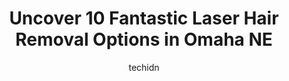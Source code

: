 ---
layout: ampstory
image: https://i0.wp.com/www.depkes.org/wp-content/uploads/2023/06/laser-hair-removal-0-in-omaha-ne-1685791749.jpeg?resize=640,853
author: techidn
featured: false
description: Discover the impressive array of Laser Hair Removal options in Omaha NE, where you can find 10 of the largest Laser Hair Removal establishments in the area. From renowned classics to hidden 
title: Uncover 10 Fantastic Laser Hair Removal Options in Omaha NE
cover:
   title: Uncover 10 Fantastic Laser Hair Removal Options in Omaha NE
   subtitle: Rickpate
   background: https://www.depkes.org/wp-content/uploads/2023/06/laser-hair-removal-0-in-omaha-ne-1685791749.jpeg

pages: 
 - layout: thirds
   top: <h1>#1 Milan Laser Hair Removal</h1>
   bottom: "<p>I felt welcomed the second I walked in the door. The ladies at the front desk were very nice, and answered any questions I had. I then did a consultation with some manage</p>"
   background: https://www.depkes.org/wp-content/uploads/2023/06/laser-hair-removal-1-in-omaha-ne-1685791749.jpeg
   backgroundblur: true
 - layout: thirds
   top: <h1>#2 Ideal Image Omaha</h1>
   bottom: "<p>I had a good experience at my cool sculpture procedure. Staff was attentive and respectful. 3 hours later, I only have discomfort if I put pressure on my belly. Overall I</p>"
   background: https://www.depkes.org/wp-content/uploads/2023/06/laser-hair-removal-2-in-omaha-ne-1685791750.jpeg
   cta:
      link: https://www.depkes.org/blog/uncover-10-fantastic-laser-hair-removal-options-in-omaha-ne/
      text: Uncover 10 Fantastic Laser Hair Removal Options in Omaha NE
 - layout: thirds
   top: <h1>#3 LovelySkin Spa</h1>
   bottom: "<p>2802 Oak View Dr #300, Omaha, NE 68144, United States</p>"
   background: https://www.depkes.org/wp-content/uploads/2023/06/laser-hair-removal-3-in-omaha-ne-1685791750.jpeg
   cta:
      link: https://www.depkes.org/blog/uncover-10-fantastic-laser-hair-removal-options-in-omaha-ne/
      text: Uncover 10 Fantastic Laser Hair Removal Options in Omaha NE
 - layout: thirds
   top: <h1>#4 Omaha Med Spa, Home of The OWL Diet and Testosterone Treatment for Men & Women - Lakeside</h1>
   bottom: "<p>16909 Lakeside Hills Ct Suite 407, Omaha, NE 68130, United States</p>"
   background: https://images.unsplash.com/photo-1580610447943-1bfbef5efe07?ixlib=rb-4.0.3&ixid=MnwxMjA3fDB8MHxwaG90by1wYWdlfHx8fGVufDB8fHx8&auto=format&fit=crop&w=640&h=853&q=80
   cta:
      link: https://www.depkes.org/blog/uncover-10-fantastic-laser-hair-removal-options-in-omaha-ne/
      text: Uncover 10 Fantastic Laser Hair Removal Options in Omaha NE
 - layout: thirds
   top: <h1>#5 Microblading Clinic (Autumn Lee Artistry, Microblading Artist)</h1>
   bottom: "<p>3054 S 32nd Ave, Omaha, NE 68105, United States</p>"
   background: https://images.unsplash.com/photo-1557672172-298e090bd0f1?ixlib=rb-4.0.3&ixid=MnwxMjA3fDB8MHxwaG90by1wYWdlfHx8fGVufDB8fHx8&auto=format&fit=crop&w=640&h=853&q=80
   cta:
      link: https://www.depkes.org/blog/uncover-10-fantastic-laser-hair-removal-options-in-omaha-ne/
      text: Uncover 10 Fantastic Laser Hair Removal Options in Omaha NE
 - layout: thirds
   top: <h1>#6 Bare Body Shop</h1>
   bottom: "<p>10811 Prairie Brook Rd, Omaha, NE 68144, United States</p>"
   background: https://images.unsplash.com/photo-1462556791646-c201b8241a94?ixlib=rb-4.0.3&ixid=MnwxMjA3fDB8MHxwaG90by1wYWdlfHx8fGVufDB8fHx8&auto=format&fit=crop&w=640&h=853&q=80
   cta:
      link: https://www.depkes.org/blog/uncover-10-fantastic-laser-hair-removal-options-in-omaha-ne/
      text: Uncover 10 Fantastic Laser Hair Removal Options in Omaha NE
 - layout: thirds
   top: <h1>#7 Midwest Dermatology Clinic PC Midtown</h1>
   bottom: "<p>4242 Farnam St # 360, Omaha, NE 68131, United States</p>"
   background: https://images.unsplash.com/photo-1489694553447-4c9339da310d?ixlib=rb-4.0.3&ixid=MnwxMjA3fDB8MHxwaG90by1wYWdlfHx8fGVufDB8fHx8&auto=format&fit=crop&w=640&h=853&q=80
   cta:
      link: https://www.depkes.org/blog/uncover-10-fantastic-laser-hair-removal-options-in-omaha-ne/
      text: Uncover 10 Fantastic Laser Hair Removal Options in Omaha NE
 - layout: thirds
   middle: Continue reading...
   background: https://images.unsplash.com/photo-1531169509526-f8f1fdaa4a67?ixlib=rb-4.0.3&ixid=MnwxMjA3fDB8MHxwaG90by1wYWdlfHx8fGVufDB8fHx8&auto=format&fit=crop&w=640&h=853&q=80
   cta:
      link: https://www.depkes.org/blog/uncover-10-fantastic-laser-hair-removal-options-in-omaha-ne/
      text: Uncover 10 Fantastic Laser Hair Removal Options in Omaha NE
      
---